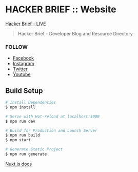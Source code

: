 # HACKER BRIEF :: Website

[Hacker Brief - LIVE](https://hackerbrief.com)

> Hacker Brief - Developer Blog and Resource Directory

### FOLLOW
* [Facebook](https://facebook.com/hackerbrief)
* [Instagram](https://instagram.com/hackerbrief)
* [Twitter](https://instagram.com/hackerbrief)
* [Youtube](https://www.youtube.com/channel/UC-pFJMxOUmYLCal6gQx_uXw)

## Build Setup
``` bash
# Install Dependencies
$ npm install

# Serve with Hot-reload at localhost:3000
$ npm run dev

# Build for Production and Launch Server
$ npm run build
$ npm start

# Generate Static Project
$ npm run generate
```

[Nuxt.js docs](https://nuxtjs.org)

